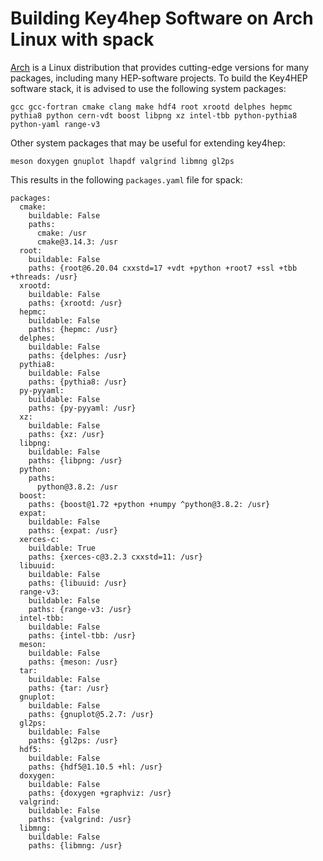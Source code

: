 
# Building Key4hep Software on Arch Linux with spack

[Arch](archlinux.org) is a Linux distribution that provides cutting-edge versions for many packages, including many HEP-software projects.
To build the Key4HEP software stack, it is advised to use the following system packages:

```
gcc gcc-fortran cmake clang make hdf4 root xrootd delphes hepmc pythia8 python cern-vdt boost libpng xz intel-tbb python-pythia8 python-yaml range-v3
```

Other system packages that may be useful for extending key4hep:

```
meson doxygen gnuplot lhapdf valgrind libmng gl2ps
```

This results in the following `packages.yaml` file for spack:



```
packages:
  cmake:
    buildable: False
    paths: 
      cmake: /usr
      cmake@3.14.3: /usr
  root:
    buildable: False
    paths: {root@6.20.04 cxxstd=17 +vdt +python +root7 +ssl +tbb +threads: /usr}
  xrootd:
    buildable: False
    paths: {xrootd: /usr}
  hepmc:
    buildable: False
    paths: {hepmc: /usr}
  delphes:
    buildable: False
    paths: {delphes: /usr}
  pythia8:
    buildable: False
    paths: {pythia8: /usr}
  py-pyyaml:
    buildable: False
    paths: {py-pyyaml: /usr}
  xz: 
    buildable: False
    paths: {xz: /usr}
  libpng:
    buildable: False
    paths: {libpng: /usr}
  python:
    paths:
      python@3.8.2: /usr
  boost:
    paths: {boost@1.72 +python +numpy ^python@3.8.2: /usr}
  expat:
    buildable: False
    paths: {expat: /usr}
  xerces-c:
    buildable: True
    paths: {xerces-c@3.2.3 cxxstd=11: /usr}
  libuuid:
    buildable: False
    paths: {libuuid: /usr}
  range-v3:
    buildable: False
    paths: {range-v3: /usr}
  intel-tbb:
    buildable: False
    paths: {intel-tbb: /usr}
  meson:
    buildable: False
    paths: {meson: /usr}
  tar:
    buildable: False
    paths: {tar: /usr}
  gnuplot:
    buildable: False
    paths: {gnuplot@5.2.7: /usr}
  gl2ps:
    buildable: False
    paths: {gl2ps: /usr}
  hdf5:
    buildable: False
    paths: {hdf5@1.10.5 +hl: /usr}
  doxygen:
    buildable: False
    paths: {doxygen +graphviz: /usr}
  valgrind:
    buildable: False
    paths: {valgrind: /usr}
  libmng:
    buildable: False
    paths: {libmng: /usr}




```

